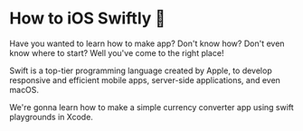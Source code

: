 # How to iOS Swiftly 📱

Have you wanted to learn how to make app? Don't know how? Don't even know where to start? Well you've come to the right place!

Swift is a top-tier programming language created by Apple, to develop responsive and efficient mobile apps, server-side applications, and even macOS.

We're gonna learn how to make a simple currency converter app using swift playgrounds in Xcode.
